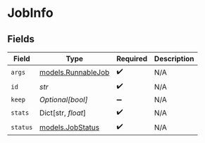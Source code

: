# JobInfo


## Fields

| Field                                          | Type                                           | Required                                       | Description                                    |
| ---------------------------------------------- | ---------------------------------------------- | ---------------------------------------------- | ---------------------------------------------- |
| `args`                                         | [models.RunnableJob](../models/runnablejob.md) | :heavy_check_mark:                             | N/A                                            |
| `id`                                           | *str*                                          | :heavy_check_mark:                             | N/A                                            |
| `keep`                                         | *Optional[bool]*                               | :heavy_minus_sign:                             | N/A                                            |
| `stats`                                        | Dict[str, *float*]                             | :heavy_check_mark:                             | N/A                                            |
| `status`                                       | [models.JobStatus](../models/jobstatus.md)     | :heavy_check_mark:                             | N/A                                            |